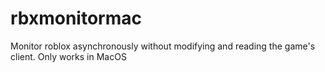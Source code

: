 # rbxmonitormac
Monitor roblox asynchronously without modifying and reading the game's client. Only works in MacOS
